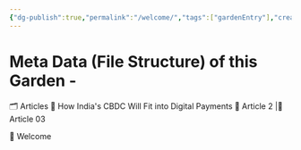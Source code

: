 ```yaml
---
{"dg-publish":true,"permalink":"/welcome/","tags":["gardenEntry"],"created":"2024-09-24T20:22:12.258+05:30","updated":"2024-09-24T20:46:45.591+05:30"}
---
```


# Meta Data (File Structure) of this Garden -


🗂️ Articles
		📄 How India's CBDC Will Fit into Digital Payments
		📄 Article 2
		|📄 Article 03
	
	
 📄 Welcome